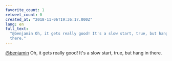 ```yaml
---
favorite_count: 1
retweet_count: 0
created_at: "2018-11-06T19:36:17.000Z"
lang: en
full_text:
  "@benjamin Oh, it gets really good! It's a slow start, true, but hang in
  there."
---
```


[@benjamin](https://twitter.com/benjamin) Oh, it gets really good! It's a slow
start, true, but hang in there.
